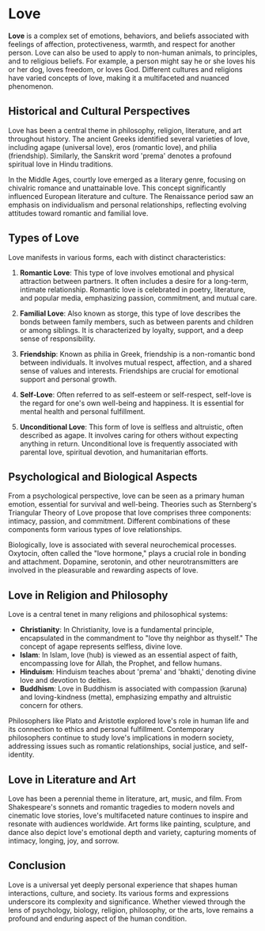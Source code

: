 # Love

**Love** is a complex set of emotions, behaviors, and beliefs associated with feelings of affection, protectiveness, warmth, and respect for another person. Love can also be used to apply to non-human animals, to principles, and to religious beliefs. For example, a person might say he or she loves his or her dog, loves freedom, or loves God. Different cultures and religions have varied concepts of love, making it a multifaceted and nuanced phenomenon.

## Historical and Cultural Perspectives

Love has been a central theme in philosophy, religion, literature, and art throughout history. The ancient Greeks identified several varieties of love, including agape (universal love), eros (romantic love), and philia (friendship). Similarly, the Sanskrit word 'prema' denotes a profound spiritual love in Hindu traditions.

In the Middle Ages, courtly love emerged as a literary genre, focusing on chivalric romance and unattainable love. This concept significantly influenced European literature and culture. The Renaissance period saw an emphasis on individualism and personal relationships, reflecting evolving attitudes toward romantic and familial love.

## Types of Love

Love manifests in various forms, each with distinct characteristics:

1. **Romantic Love**: This type of love involves emotional and physical attraction between partners. It often includes a desire for a long-term, intimate relationship. Romantic love is celebrated in poetry, literature, and popular media, emphasizing passion, commitment, and mutual care.

2. **Familial Love**: Also known as storge, this type of love describes the bonds between family members, such as between parents and children or among siblings. It is characterized by loyalty, support, and a deep sense of responsibility.

3. **Friendship**: Known as philia in Greek, friendship is a non-romantic bond between individuals. It involves mutual respect, affection, and a shared sense of values and interests. Friendships are crucial for emotional support and personal growth.

4. **Self-Love**: Often referred to as self-esteem or self-respect, self-love is the regard for one's own well-being and happiness. It is essential for mental health and personal fulfillment.

5. **Unconditional Love**: This form of love is selfless and altruistic, often described as agape. It involves caring for others without expecting anything in return. Unconditional love is frequently associated with parental love, spiritual devotion, and humanitarian efforts.

## Psychological and Biological Aspects

From a psychological perspective, love can be seen as a primary human emotion, essential for survival and well-being. Theories such as Sternberg's Triangular Theory of Love propose that love comprises three components: intimacy, passion, and commitment. Different combinations of these components form various types of love relationships.

Biologically, love is associated with several neurochemical processes. Oxytocin, often called the "love hormone," plays a crucial role in bonding and attachment. Dopamine, serotonin, and other neurotransmitters are involved in the pleasurable and rewarding aspects of love.

## Love in Religion and Philosophy

Love is a central tenet in many religions and philosophical systems:

- **Christianity**: In Christianity, love is a fundamental principle, encapsulated in the commandment to "love thy neighbor as thyself." The concept of agape represents selfless, divine love.
- **Islam**: In Islam, love (hub) is viewed as an essential aspect of faith, encompassing love for Allah, the Prophet, and fellow humans.
- **Hinduism**: Hinduism teaches about 'prema' and 'bhakti,' denoting divine love and devotion to deities.
- **Buddhism**: Love in Buddhism is associated with compassion (karuna) and loving-kindness (metta), emphasizing empathy and altruistic concern for others.

Philosophers like Plato and Aristotle explored love's role in human life and its connection to ethics and personal fulfillment. Contemporary philosophers continue to study love's implications in modern society, addressing issues such as romantic relationships, social justice, and self-identity.

## Love in Literature and Art

Love has been a perennial theme in literature, art, music, and film. From Shakespeare's sonnets and romantic tragedies to modern novels and cinematic love stories, love's multifaceted nature continues to inspire and resonate with audiences worldwide. Art forms like painting, sculpture, and dance also depict love's emotional depth and variety, capturing moments of intimacy, longing, joy, and sorrow.

## Conclusion

Love is a universal yet deeply personal experience that shapes human interactions, culture, and society. Its various forms and expressions underscore its complexity and significance. Whether viewed through the lens of psychology, biology, religion, philosophy, or the arts, love remains a profound and enduring aspect of the human condition.